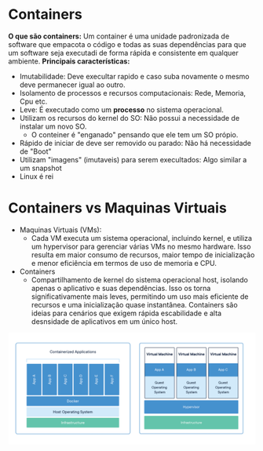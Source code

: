 # Containers
**O que são containers:** Um container é uma unidade padronizada de software que empacota o código e todas as suas dependências para que um software seja executadi de forma rápida e consistente em qualquer ambiente.
**Principais características:** 
* Imutabilidade: Deve execultar rapido e caso suba novamente o mesmo deve permanecer igual ao outro.
* Isolamento de processos e recursos computacionais: Rede, Memoria, Cpu etc.
* Leve: É executado como um **processo** no sistema operacional.
 * Utilizam os recursos do kernel do SO: Não possui a necessidade de instalar um novo SO.
    * O conteiner é "enganado" pensando que ele tem um SO própio.
 * Rápido de iniciar de deve ser removido ou parado: Não há necessidade de "Boot"
 * Utilizam "imagens" (imutaveis) para serem execultados: Algo similar a um snapshot
 * Linux é rei

 # Containers vs Maquinas Virtuais
 * Maquinas Virtuais (VMs):
   * Cada VM executa um sistema operacional, incluindo kernel, e utiliza um hypervisor para gerenciar várias VMs no mesmo hardware. Isso resulta em maior consumo de recursos, maior tempo de inicialização e menor eficiência em termos de uso de memoria e CPU.
* Containers
   * Compartilhamento de kernel do sistema operacional host, isolando apenas o aplicativo e suas dependências. Isso os torna significativamente mais leves, permitindo um uso mais eficiente de recursos e uma inicialização quase instantânea. Containers são ideias para cenários que exigem rápida escabilidade e alta desnsidade de aplicativos em um único host.
   
![dockerVsVms](./img/docekrvsvms.png)
